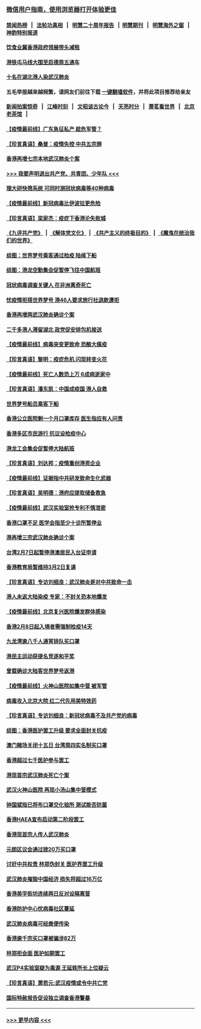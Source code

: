 ### [微信用户指南，使用浏览器打开体验更佳](https://github.com/gfw-breaker/banned-news1/blob/master/indexes/wechat-guide.md?t=0)
#### [禁闻热榜](热点新闻.md?t=0)  &nbsp;&nbsp;|&nbsp;&nbsp; [法轮功真相](https://github.com/gfw-breaker/truth/blob/master/README.md?t=0) &nbsp;&nbsp;|&nbsp;&nbsp; [明慧二十周年报告](https://github.com/gfw-breaker/mh-reports/blob/master/README.md?t=0) &nbsp;&nbsp;|&nbsp;&nbsp;[明慧期刊](https://github.com/gfw-breaker/mh-qikan) &nbsp;&nbsp;|&nbsp;&nbsp; [明慧海外之窗](https://github.com/gfw-breaker/mh-news/blob/master/README.md?t=0) &nbsp;&nbsp;|&nbsp;&nbsp; [神韵特别报道](https://github.com/gfw-breaker/mh-news/blob/master/shenyun.md?t=0)
#### [饮食业冀香港政府领展带头减租](../pages/nsc415/n11864876.md?t=02132302) 
#### [港铁屯马线大围至启德周五通车](../pages/nsc415/n11864842.md?t=02132302) 
#### [十名在湖北港人染武汉肺炎](../pages/nsc415/n11864807.md?t=02132302) 
#### 五毛举报越来越频繁，请网友们前往下载 [一键翻墙软件](https://github.com/gfw-breaker/ssr-accounts)，并将此项目推荐给亲友
#### [新闻拍案惊奇](https://github.com/gfw-breaker/banned-news1/blob/master/pages/link4.md) &nbsp;&nbsp;|&nbsp;&nbsp; [江峰时刻](https://github.com/gfw-breaker/banned-news1/blob/master/pages/link4.md) &nbsp;&nbsp;|&nbsp;&nbsp; [文昭谈古论今](https://github.com/gfw-breaker/banned-news1/blob/master/pages/link4.md) &nbsp;&nbsp;|&nbsp;&nbsp; [天亮时分](https://github.com/gfw-breaker/banned-news1/blob/master/pages/link4.md) &nbsp;&nbsp;|&nbsp;&nbsp; [萧茗看世界](https://github.com/gfw-breaker/banned-news1/blob/master/pages/link4.md) &nbsp;&nbsp;|&nbsp;&nbsp; [北京老茶馆](https://github.com/gfw-breaker/banned-news1/blob/master/pages/link4.md) &nbsp;&nbsp;|&nbsp;&nbsp; 
#### [【疫情最前线】广东急征私产 趁危军管？](../pages/nsc415/n11864205.md?t=02132302) 
#### [【珍言真语】桑普：疫情失控 中共五宗罪](../pages/nsc415/n11864157.md?t=02132302) 
#### [香港再增七宗本地武汉肺炎个案](../pages/nsc415/n11862405.md?t=02132302) 
#### [>>> 我要声明退出共产党、共青团、少年队 <<<](https://github.com/begood0513/goodnews/blob/master/quit/letter.md) 
#### [理大研快筛系统 可同时测冠状病毒等40种病毒](../pages/nsc415/n11862376.md?t=02132302) 
#### [【疫情最前线】新冠病毒比伊波拉更危险](../pages/nsc415/n11862199.md?t=02132302) 
#### [【珍言真语】梁家杰：疫症下香港沦失败城](../pages/nsc415/n11861588.md?t=02132302) 
#### [《九评共产党》](https://github.com/begood0513/9ping.md/blob/master/README.md) &nbsp;|&nbsp; [《解体党文化》](../../../../jtdwh.md/blob/master/README.md)  &nbsp;|&nbsp; [《共产主义的终极目的》](../../../../gczydzjmd.md/blob/master/README.md) &nbsp;|&nbsp; [《魔鬼在统治我们的世界》](../../../../mgztzwmdsj.md/blob/master/README.md) 
#### [组图：世界梦号乘客通过检疫 陆续下船](../pages/nsc415/n11858302.md?t=02132302) 
#### [组图：港龙空勤集会促暂停飞往中国航班](../pages/nsc415/n11858190.md?t=02132302) 
#### [冠状病毒调查关键人 在非洲离奇死亡](../pages/nsc415/n11859798.md?t=02132302) 
#### [忧疫情拒搭世界梦号 港46人要求旅行社退款遭拒](../pages/nsc415/n11859849.md?t=02132302) 
#### [香港再增两武汉肺炎确诊个案](../pages/nsc415/n11859833.md?t=02132302) 
#### [二千多港人滞留湖北 政党促安排包机接送](../pages/nsc415/n11859831.md?t=02132302) 
#### [【疫情最前线】病毒突变更致命 恐酿大瘟疫](../pages/nsc415/n11859604.md?t=02132302) 
#### [【珍言真语】黎明：疫症危机 闪现转变火花](../pages/nsc415/n11859199.md?t=02132302) 
#### [【疫情最前线】死亡人数恐上万 6成病逝家中](../pages/nsc415/n11856687.md?t=02132302) 
#### [【珍言真语】潘东凯：中国成疫国 港人自救](../pages/nsc415/n11856962.md?t=02132302) 
#### [世界梦号船员乘客下船](../pages/nsc415/n11856883.md?t=02132302) 
#### [香港公立医院剩一个月口罩库存 医生指应有人问责](../pages/nsc415/n11856875.md?t=02132302) 
#### [香港多区市民游行 抗议设检疫中心](../pages/nsc415/n11856866.md?t=02132302) 
#### [港龙工会集会促暂停大陆航班](../pages/nsc415/n11856840.md?t=02132302) 
#### [【珍言真语】刘达邦：疫情重创港资企业](../pages/nsc415/n11854274.md?t=02132302) 
#### [【疫情最前线】证据指中共研发致命生化武器](../pages/nsc415/n11853087.md?t=02132302) 
#### [【珍言真语】吴明德：港府应提取储备救急](../pages/nsc415/n11852734.md?t=02132302) 
#### [【疫情最前线】武汉实验室抢专利不慎泄密](../pages/nsc415/n11850310.md?t=02132302) 
#### [香港口罩不足 医学会指至少十诊所暂停业](../pages/nsc415/n11850301.md?t=02132302) 
#### [港再增三宗武汉肺炎确诊个案](../pages/nsc415/n11850328.md?t=02132302) 
#### [台湾2月7日起暂停港澳居民入台证申请](../pages/nsc415/n11850304.md?t=02132302) 
#### [香港教育局暂维持3月2日复课](../pages/nsc415/n11850260.md?t=02132302) 
#### [【珍言真语】专访刘细良：武汉肺炎是对中共致命一击](../pages/nsc415/n11849934.md?t=02132302) 
#### [港人未返大陆染疫 专家：不封关恐本地爆发](../pages/nsc415/n11848021.md?t=02132302) 
#### [【疫情最前线】北京复兴医院爆发群体感染](../pages/nsc415/n11847626.md?t=02132302) 
#### [香港2月8日起入境者需强制检疫14天](../pages/nsc415/n11847658.md?t=02132302) 
#### [九龙湾逾八千人通宵排队买口罩](../pages/nsc415/n11847647.md?t=02132302) 
#### [港民主运动获提名竞逐和平奖](../pages/nsc415/n11847633.md?t=02132302) 
#### [曾载确诊大陆客世界梦号返港](../pages/nsc415/n11847608.md?t=02132302) 
#### [【疫情最前线】火神山医院如集中营 被军管](../pages/nsc415/n11847524.md?t=02132302) 
#### [病毒攻入北京大院 红二代先用美特效药](../pages/nsc415/n11847427.md?t=02132302) 
#### [【珍言真语】专访刘细良：新冠状病毒不及共产党的病毒](../pages/nsc415/n11847164.md?t=02132302) 
#### [组图：香港医护罢工升级 要求全面封关抗疫](../pages/nsc415/n11844107.md?t=02132302) 
#### [澳门赌场关闭十五日 台湾周四实名制买口罩](../pages/nsc415/n11845083.md?t=02132302) 
#### [香港超过七千医护参与罢工](../pages/nsc415/n11845051.md?t=02132302) 
#### [港现首宗武汉肺炎死亡个案](../pages/nsc415/n11844998.md?t=02132302) 
#### [武汉火神山医院 再现小汤山集中营模式](../pages/nsc415/n11844763.md?t=02132302) 
#### [钟国斌指已将布口罩交化验所 测试能否防菌](../pages/nsc415/n11842783.md?t=02132302) 
#### [香港HAEA宣布启动第二阶段罢工](../pages/nsc415/n11842723.md?t=02132302) 
#### [香港现首宗人传人武汉肺炎](../pages/nsc415/n11842766.md?t=02132302) 
#### [元朗区议会通过拨20万买口罩](../pages/nsc415/n11842754.md?t=02132302) 
#### [讨好中共权贵 林郑伪封关 医护界罢工升级](../pages/nsc415/n11842359.md?t=02132302) 
#### [武汉肺炎摧毁中国经济 损失将超过16万亿](../pages/nsc415/n11839723.md?t=02132302) 
#### [香港美孚街坊连续两日反对设隔离营](../pages/nsc415/n11839962.md?t=02132302) 
#### [香港防护中心忧病毒社区蔓延](../pages/nsc415/n11839933.md?t=02132302) 
#### [武汉肺炎病毒可经粪便传染](../pages/nsc415/n11839939.md?t=02132302) 
#### [香港逾千宗买口罩被骗涉82万](../pages/nsc415/n11839914.md?t=02132302) 
#### [林郑拒会面 医护如期罢工](../pages/nsc415/n11839892.md?t=02132302) 
#### [武汉P4实验室疑为毒源 王延轶所长上位疑云](../pages/nsc415/n11835543.md?t=02132302) 
#### [【珍言真语】萧若元:武汉疫情或令中共亡党](../pages/nsc415/n11829394.md?t=02132302) 
#### [国际特赦报告促设独立调查香港警暴](../pages/nsc415/n11833845.md?t=02132302) 

----
#### [ >>> 更早内容 <<< ](../indexes/nsc415-earlier.md)
